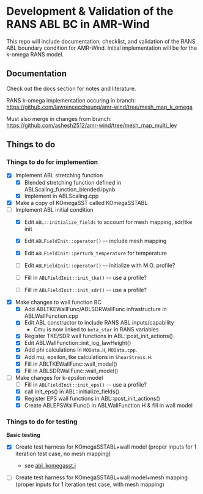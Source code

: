 # Development & Validation of the RANS ABL BC in AMR-Wind

This repo will include documentation, checklist, and validation of the
RANS ABL boundary condition for AMR-Wind.  Initial implementation will
be for the k-omega RANS model.

## Documentation

Check out the docs section for notes and literature.

RANS k-omega implementation occuring in branch:
https://github.com/lawrenceccheung/amr-wind/tree/mesh_map_k_omega

Must also merge in changes from branch:  
https://github.com/ashesh2512/amr-wind/tree/mesh_map_multi_lev

## Things to do

### Things to do for implemention
- [x] Implement ABL stretching function
  - [x] Blended stretching function defined in ABLScaling_function_blended.ipynb
  - [x] Implement in ABLScaling.cpp 
- [x] Make a copy of KOmegaSST called KOmegaSSTABL
- [ ] Implement ABL initial condition
  - [x] Edit `ABL::initialize_fields` to account for mesh mapping, sdr/tke init
  - [x] Edit `ABLFieldInit::operator()` -- include mesh mapping
  - [x] Edit `ABLFieldInit::perturb_temperature` for temperature
  - [ ] Edit `ABLFieldInit::operator()` -- initialize with M.O. profile?
  - [ ] Fill in `ABLFieldInit::init_tke()` -- use a profile?
  - [ ] Fill in `ABLFieldInit::init_sdr()` -- use a profile?
  
  
- [x] Make changes to wall function BC
  - [x] Add ABLTKEWallFunc/ABLSDRWallFunc infrastructure in ABLWallFunction.cpp
  - [x] Edit ABL constructor to include RANS ABL inputs/capability
    - Cmu is now linked to `beta_star` in RANS variables
  - [x] Register TKE/SDR wall functions in ABL::post_init_actions()
  - [x] Edit ABLWallFunction::init_log_lawHeight()
  - [x] Add phi calculations in `MOData.H`, `MOData.cpp`.
  - [x] Add mu, epsilon, tke calculations in `ShearStress.H`.
  - [x] Fill in ABLTKEWallFunc::wall_model()
  - [x] Fill in ABLSDRWallFunc::wall_model()

- [ ] Make changes for k-epsilon model
  - [ ] Fill in `ABLFieldInit::init_eps()` -- use a profile?
  - [x]	call init_eps() in ABL::initialize_fields()
  - [x] Register EPS wall functions in ABL::post_init_actions()
  - [x] Create ABLEPSWallFunc() in ABLWallFunction.H & fill in wall model

### Things to do for testing  
**Basic testing**

- [x] Create test harness for KOmegaSSTABL+wall model (proper inputs
  for 1 iteration test case, no mesh mapping)
  - see [abl_komegasst.i](testharness/ABL_kOmegaSST_uniform/abl_komegasst.i)

- [ ] Create test harness for KOmegaSSTABL+wall model+mesh mapping
  (proper inputs for 1 iteration test case, with mesh mapping)

